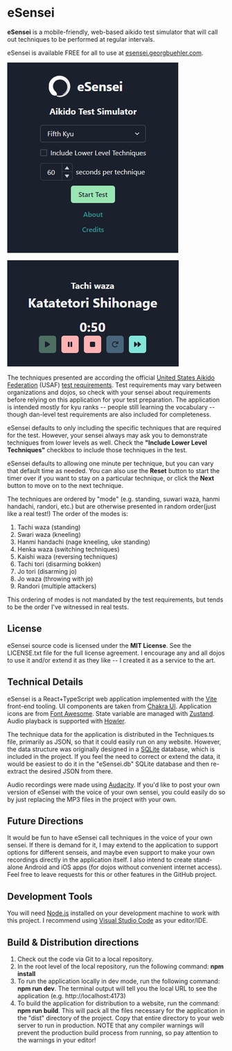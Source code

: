 # eSensei

**eSensei** is a mobile-friendly, web-based aikido test simulator that will call out techniques to be performed at regular intervals.

eSensei is available FREE for all to use at [esensei.georgbuehler.com](http://esensei.georgbuehler.com).

![eSensei Options](/public/eSensei_Controls.png)

![eSensei Test](/public/eSensei_Test.png)

The techniques presented are according the official [United States Aikido Federation](https://www.usaikifed.com/) (USAF) [test requirements](http://www.aikido-yamada.eu/wp-content/uploads/USAF.2018.test_.req_._FINAL.pdf).
Test requirements may vary between organizations and dojos, so check with your sensei about requirements before relying on this application for your test preparation. The application is intended mostly for kyu ranks -- people still learning the vocabulary -- though dan-level test requirements are also included for completeness.

eSensei defaults to only including the specific techniques that are required for the test. However, your sensei always may ask you to demonstrate techniques from lower levels as well. Check the **"Include Lower Level Techniques"** checkbox to include those techniques in the test.

eSensei defaults to allowing one minute per technique, but you can vary that default time as needed. You can also use the **Reset** button to start the timer over if you want to stay on a particular technique, or click the **Next** button to move on to the next technique.

The techniques are ordered by "mode" (e.g. standing, suwari waza, hanmi handachi, randori, etc.) but are otherwise presented in random order(just like a real test!) The order of the modes is:

1. Tachi waza (standing)
2. Swari waza (kneeling)
3. Hanmi handachi (nage kneeling, uke standing)
4. Henka waza (switching techniques)
5. Kaishi waza (reversing techniques)
6. Tachi tori (disarming bokken)
7. Jo tori (disarming jo)
8. Jo waza (throwing with jo)
9. Randori (multiple attackers)

This ordering of modes is not mandated by the test requirements, but tends to be the order I've witnessed in real tests.

## License

eSensei source code is licensed under the **MIT License**. See the LICENSE.txt file for the full license agreement.
I encourage any and all dojos to use it and/or extend it as they like -- I created it as a service to the art.

## Technical Details

eSensei is a React+TypeScript web application implemented with the [Vite](https://vitejs.dev/) front-end tooling. UI components are taken from [Chakra UI](https://chakra-ui.com/). Application icons are from [Font Awesome](https://fontawesome.com/). State variable are managed with [Zustand](https://github.com/pmndrs/zustand). Audio playback is supported with [Howler](https://howlerjs.com/).

The technique data for the application is distributed in the Techniques.ts file, primarily as JSON, so that it could easily run on any website. However, the data structure was originally designed in a [SQLite](https://www.sqlite.org/index.html) database, which is included in the project. If you feel the need to correct or extend the data, it would be easiest to do it in the "eSensei.db" SQLite database and then re-extract the desired JSON from there.

Audio recordings were made using [Audacity](https://www.audacityteam.org/). If you'd like to post your own version of eSensei with the voice of your own sensei, you could easily do so by just replacing the MP3 files in the project with your own.

## Future Directions

It would be fun to have eSensei call techniques in the voice of your own sensei. If there is demand for it, I may extend to the application to support options for different senseis, and maybe even support to make your own recordings directly in the application itself. I also intend to create stand-alone Android and iOS apps (for dojos without convenient internet access). Feel free to leave requests for this or other features in the GitHub project.

## Development Tools

You will need [Node.js](https://nodejs.org/en/download) installed on your development machine to work with this project. I recommend using [Visual Studio Code](https://code.visualstudio.com/) as your editor/IDE.

## Build & Distribution directions

1. Check out the code via Git to a local repository.
2. In the root level of the local repository, run the following command: **npm install**
3. To run the application locally in dev mode, run the following command: **npm run dev**. The terminal output will tell you the local URL to see the application (e.g. http://localhost:4173)
4. To build the application for distribution to a website, run the command: **npm run build**. This will pack all the files necessary for the application in the "dist" directory of the project. Copy that entire directory to your web server to run in production. NOTE that any compiler warnings will prevent the production build process from running, so pay attention to the warnings in your editor!
